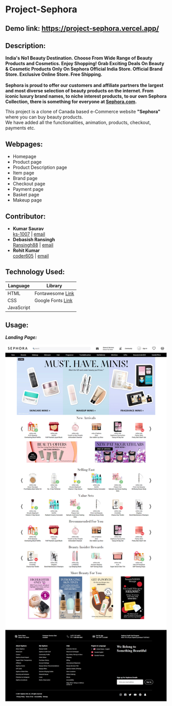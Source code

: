 # Project-Sephora
## Demo link: https://project-sephora.vercel.app/
## Description:
**India's No1 Beauty Destination. Choose From Wide Range of Beauty Products and Cosmetics. Enjoy Shopping! Grab Exciting Deals On Beauty & Cosmetic Products Only On Sephora Official India Store. Official Brand Store. Exclusive Online Store. Free Shipping. <br/><br/>
Sephora is proud to offer our customers and affiliate partners the largest and most diverse selection of beauty products on the internet. From iconic luxury brand names, to niche interest products, to our own Sephora Collection, there is something for everyone at [Sephora.com](https://www.sephora.com/).**

This project is a clone of Canada based e-Commerce website **"Sephora"** where you can buy beauty products.<br/>
We have added all the functionalities, animation, products, checkout, payments etc.

## Webpages:
* Homepage
* Product page
* Product Description page
* Item page
* Brand page
* Checkout page
* Payment page
* Basket page
* Makeup page




## Contributor:

* **Kumar Saurav** <br/>
 [ks-1007](https://github.com/ks-1007) | [email](Saurav_nj2_035@masai.school)
* **Debasish Ransingh** <br/> 
 [Ransingh88](https://github.com/Ransingh88) | [email](debasish_nj2_082@masai.school)
* **Rohit Kumar** <br/>
 [coder605](https://github.com/coder605) | [email](Rohit_nj2_002@masai.school)


## Technology Used:

Language | Library
------------ | -------------
HTML | Fontawesome [Link](https://fontawesome.com/)
CSS | Google Fonts [Link](https://fonts.google.com/)
JavaScript | 


## Usage: 
  ***Landing Page:***

 <img src="https://github.com/ks-1007/Project-Sephora/blob/master/webpage.png" alt="Webpage"  width="1000">
